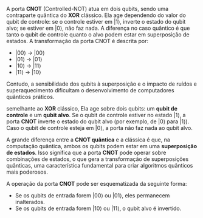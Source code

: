 A porta **CNOT** (Controlled-NOT) atua em dois qubits, sendo uma contraparte quântica do **XOR** clássico. Ela age dependendo do valor do qubit de controle: se o controle estiver em |1⟩, inverte o estado do qubit alvo; se estiver em |0⟩, não faz nada. A diferença no caso quântico é que tanto o qubit de controle quanto o alvo podem estar em superposição de estados. A transformação da porta CNOT é descrita por:

- |00⟩ → |00⟩
- |01⟩ → |01⟩
- |10⟩ → |11⟩
- |11⟩ → |10⟩

Contudo, a sensibilidade dos qubits à superposição e o impacto de ruídos e superaquecimento dificultam o desenvolvimento de computadores quânticos práticos.

semelhante ao **XOR** clássico, Ela age sobre dois qubits: um **qubit de controle** e um **qubit alvo**. Se o qubit de controle estiver no estado |1⟩, a porta **CNOT** inverte o estado do qubit alvo (por exemplo, de |0⟩ para |1⟩). Caso o qubit de controle esteja em |0⟩, a porta não faz nada ao qubit alvo.

A grande diferença entre a **CNOT quântica** e a clássica é que, na computação quântica, ambos os qubits podem estar em uma **superposição de estados**. Isso significa que a porta **CNOT** pode operar sobre combinações de estados, o que gera a transformação de superposições quânticas, uma característica fundamental para criar algoritmos quânticos mais poderosos.

A operação da porta **CNOT** pode ser esquematizada da seguinte forma:

- Se os qubits de entrada forem |00⟩ ou |01⟩, eles permanecem inalterados.
- Se os qubits de entrada forem |10⟩ ou |11⟩, o qubit alvo é invertido.